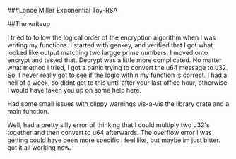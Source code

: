 ###Lance Miller Exponential Toy-RSA

##The writeup

I tried to follow the logical order of the encryption algorithm when I was writing my functions. I started with genkey,
and verified that I got what looked like output matching two largge prime numbers. 
I moved onto encrypt and tested that.
Decrypt was a little more complicated. No matter what method I tried, I got a panic trying to convert the u64 message to u32. So,
I never really got to see if the logic within my function is correct. I had a hell of a week, so didnt get to this until after your last office hour,
otherwise I would have taken you up on some help here.

Had some small issues with clippy warnings vis-a-vis the library crate and a main function. 

Well, had a pretty silly error of thinking that I could multiply two u32's together and then convert to u64 afterwards. The overflow error i was getting could have been more specific i feel like, but maybe im just bitter. got it all working now. 

